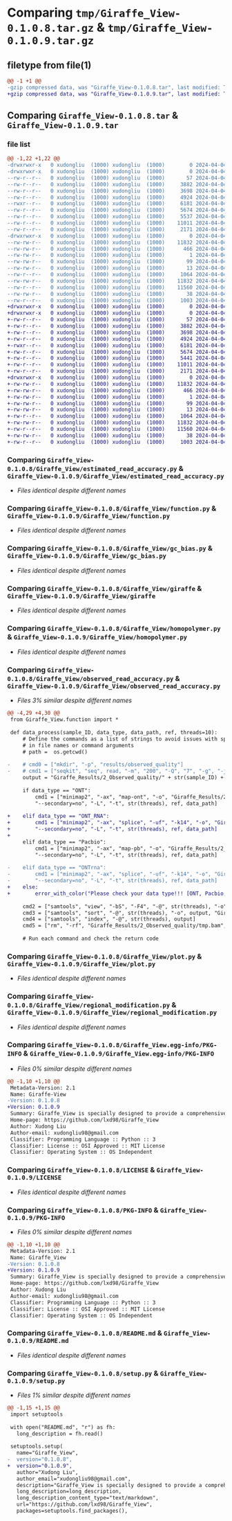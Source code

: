 # Comparing `tmp/Giraffe_View-0.1.0.8.tar.gz` & `tmp/Giraffe_View-0.1.0.9.tar.gz`

## filetype from file(1)

```diff
@@ -1 +1 @@
-gzip compressed data, was "Giraffe_View-0.1.0.8.tar", last modified: Thu Apr  4 03:51:12 2024, max compression
+gzip compressed data, was "Giraffe_View-0.1.0.9.tar", last modified: Thu Apr  4 04:00:54 2024, max compression
```

## Comparing `Giraffe_View-0.1.0.8.tar` & `Giraffe_View-0.1.0.9.tar`

### file list

```diff
@@ -1,22 +1,22 @@
-drwxrwxr-x   0 xudongliu  (1000) xudongliu  (1000)        0 2024-04-04 03:51:12.332606 Giraffe_View-0.1.0.8/
-drwxrwxr-x   0 xudongliu  (1000) xudongliu  (1000)        0 2024-04-04 03:51:12.332606 Giraffe_View-0.1.0.8/Giraffe_View/
--rw-r--r--   0 xudongliu  (1000) xudongliu  (1000)       57 2024-04-04 03:21:44.000000 Giraffe_View-0.1.0.8/Giraffe_View/__init__.py
--rw-r--r--   0 xudongliu  (1000) xudongliu  (1000)     3882 2024-04-04 03:21:44.000000 Giraffe_View-0.1.0.8/Giraffe_View/estimated_read_accuracy.py
--rw-r--r--   0 xudongliu  (1000) xudongliu  (1000)     3698 2024-04-04 03:21:44.000000 Giraffe_View-0.1.0.8/Giraffe_View/function.py
--rw-r--r--   0 xudongliu  (1000) xudongliu  (1000)     4924 2024-04-04 03:21:44.000000 Giraffe_View-0.1.0.8/Giraffe_View/gc_bias.py
--rwxr--r--   0 xudongliu  (1000) xudongliu  (1000)     6181 2024-04-04 03:21:44.000000 Giraffe_View-0.1.0.8/Giraffe_View/giraffe
--rw-r--r--   0 xudongliu  (1000) xudongliu  (1000)     5674 2024-04-04 03:21:44.000000 Giraffe_View-0.1.0.8/Giraffe_View/homopolymer.py
--rw-r--r--   0 xudongliu  (1000) xudongliu  (1000)     5537 2024-04-04 03:49:45.000000 Giraffe_View-0.1.0.8/Giraffe_View/observed_read_accuracy.py
--rw-r--r--   0 xudongliu  (1000) xudongliu  (1000)    11011 2024-04-04 03:21:44.000000 Giraffe_View-0.1.0.8/Giraffe_View/plot.py
--rw-r--r--   0 xudongliu  (1000) xudongliu  (1000)     2171 2024-04-04 03:21:44.000000 Giraffe_View-0.1.0.8/Giraffe_View/regional_modification.py
-drwxrwxr-x   0 xudongliu  (1000) xudongliu  (1000)        0 2024-04-04 03:51:12.332606 Giraffe_View-0.1.0.8/Giraffe_View.egg-info/
--rw-rw-r--   0 xudongliu  (1000) xudongliu  (1000)    11832 2024-04-04 03:51:12.000000 Giraffe_View-0.1.0.8/Giraffe_View.egg-info/PKG-INFO
--rw-rw-r--   0 xudongliu  (1000) xudongliu  (1000)      466 2024-04-04 03:51:12.000000 Giraffe_View-0.1.0.8/Giraffe_View.egg-info/SOURCES.txt
--rw-rw-r--   0 xudongliu  (1000) xudongliu  (1000)        1 2024-04-04 03:51:12.000000 Giraffe_View-0.1.0.8/Giraffe_View.egg-info/dependency_links.txt
--rw-rw-r--   0 xudongliu  (1000) xudongliu  (1000)       99 2024-04-04 03:51:12.000000 Giraffe_View-0.1.0.8/Giraffe_View.egg-info/requires.txt
--rw-rw-r--   0 xudongliu  (1000) xudongliu  (1000)       13 2024-04-04 03:51:12.000000 Giraffe_View-0.1.0.8/Giraffe_View.egg-info/top_level.txt
--rw-r--r--   0 xudongliu  (1000) xudongliu  (1000)     1064 2024-04-04 03:21:44.000000 Giraffe_View-0.1.0.8/LICENSE
--rw-rw-r--   0 xudongliu  (1000) xudongliu  (1000)    11832 2024-04-04 03:51:12.332606 Giraffe_View-0.1.0.8/PKG-INFO
--rw-r--r--   0 xudongliu  (1000) xudongliu  (1000)    11560 2024-04-04 03:21:44.000000 Giraffe_View-0.1.0.8/README.md
--rw-rw-r--   0 xudongliu  (1000) xudongliu  (1000)       38 2024-04-04 03:51:12.332606 Giraffe_View-0.1.0.8/setup.cfg
--rw-r--r--   0 xudongliu  (1000) xudongliu  (1000)     1003 2024-04-04 03:50:57.000000 Giraffe_View-0.1.0.8/setup.py
+drwxrwxr-x   0 xudongliu  (1000) xudongliu  (1000)        0 2024-04-04 04:00:54.309566 Giraffe_View-0.1.0.9/
+drwxrwxr-x   0 xudongliu  (1000) xudongliu  (1000)        0 2024-04-04 04:00:54.309566 Giraffe_View-0.1.0.9/Giraffe_View/
+-rw-r--r--   0 xudongliu  (1000) xudongliu  (1000)       57 2024-04-04 04:00:04.000000 Giraffe_View-0.1.0.9/Giraffe_View/__init__.py
+-rw-r--r--   0 xudongliu  (1000) xudongliu  (1000)     3882 2024-04-04 04:00:04.000000 Giraffe_View-0.1.0.9/Giraffe_View/estimated_read_accuracy.py
+-rw-r--r--   0 xudongliu  (1000) xudongliu  (1000)     3698 2024-04-04 04:00:04.000000 Giraffe_View-0.1.0.9/Giraffe_View/function.py
+-rw-r--r--   0 xudongliu  (1000) xudongliu  (1000)     4924 2024-04-04 04:00:04.000000 Giraffe_View-0.1.0.9/Giraffe_View/gc_bias.py
+-rwxr--r--   0 xudongliu  (1000) xudongliu  (1000)     6181 2024-04-04 04:00:04.000000 Giraffe_View-0.1.0.9/Giraffe_View/giraffe
+-rw-r--r--   0 xudongliu  (1000) xudongliu  (1000)     5674 2024-04-04 04:00:04.000000 Giraffe_View-0.1.0.9/Giraffe_View/homopolymer.py
+-rw-r--r--   0 xudongliu  (1000) xudongliu  (1000)     5441 2024-04-04 04:00:04.000000 Giraffe_View-0.1.0.9/Giraffe_View/observed_read_accuracy.py
+-rw-r--r--   0 xudongliu  (1000) xudongliu  (1000)    11011 2024-04-04 04:00:04.000000 Giraffe_View-0.1.0.9/Giraffe_View/plot.py
+-rw-r--r--   0 xudongliu  (1000) xudongliu  (1000)     2171 2024-04-04 04:00:04.000000 Giraffe_View-0.1.0.9/Giraffe_View/regional_modification.py
+drwxrwxr-x   0 xudongliu  (1000) xudongliu  (1000)        0 2024-04-04 04:00:54.309566 Giraffe_View-0.1.0.9/Giraffe_View.egg-info/
+-rw-rw-r--   0 xudongliu  (1000) xudongliu  (1000)    11832 2024-04-04 04:00:54.000000 Giraffe_View-0.1.0.9/Giraffe_View.egg-info/PKG-INFO
+-rw-rw-r--   0 xudongliu  (1000) xudongliu  (1000)      466 2024-04-04 04:00:54.000000 Giraffe_View-0.1.0.9/Giraffe_View.egg-info/SOURCES.txt
+-rw-rw-r--   0 xudongliu  (1000) xudongliu  (1000)        1 2024-04-04 04:00:54.000000 Giraffe_View-0.1.0.9/Giraffe_View.egg-info/dependency_links.txt
+-rw-rw-r--   0 xudongliu  (1000) xudongliu  (1000)       99 2024-04-04 04:00:54.000000 Giraffe_View-0.1.0.9/Giraffe_View.egg-info/requires.txt
+-rw-rw-r--   0 xudongliu  (1000) xudongliu  (1000)       13 2024-04-04 04:00:54.000000 Giraffe_View-0.1.0.9/Giraffe_View.egg-info/top_level.txt
+-rw-r--r--   0 xudongliu  (1000) xudongliu  (1000)     1064 2024-04-04 03:52:45.000000 Giraffe_View-0.1.0.9/LICENSE
+-rw-rw-r--   0 xudongliu  (1000) xudongliu  (1000)    11832 2024-04-04 04:00:54.309566 Giraffe_View-0.1.0.9/PKG-INFO
+-rw-r--r--   0 xudongliu  (1000) xudongliu  (1000)    11560 2024-04-04 03:52:45.000000 Giraffe_View-0.1.0.9/README.md
+-rw-rw-r--   0 xudongliu  (1000) xudongliu  (1000)       38 2024-04-04 04:00:54.309566 Giraffe_View-0.1.0.9/setup.cfg
+-rw-r--r--   0 xudongliu  (1000) xudongliu  (1000)     1003 2024-04-04 04:00:50.000000 Giraffe_View-0.1.0.9/setup.py
```

### Comparing `Giraffe_View-0.1.0.8/Giraffe_View/estimated_read_accuracy.py` & `Giraffe_View-0.1.0.9/Giraffe_View/estimated_read_accuracy.py`

 * *Files identical despite different names*

### Comparing `Giraffe_View-0.1.0.8/Giraffe_View/function.py` & `Giraffe_View-0.1.0.9/Giraffe_View/function.py`

 * *Files identical despite different names*

### Comparing `Giraffe_View-0.1.0.8/Giraffe_View/gc_bias.py` & `Giraffe_View-0.1.0.9/Giraffe_View/gc_bias.py`

 * *Files identical despite different names*

### Comparing `Giraffe_View-0.1.0.8/Giraffe_View/giraffe` & `Giraffe_View-0.1.0.9/Giraffe_View/giraffe`

 * *Files identical despite different names*

### Comparing `Giraffe_View-0.1.0.8/Giraffe_View/homopolymer.py` & `Giraffe_View-0.1.0.9/Giraffe_View/homopolymer.py`

 * *Files identical despite different names*

### Comparing `Giraffe_View-0.1.0.8/Giraffe_View/observed_read_accuracy.py` & `Giraffe_View-0.1.0.9/Giraffe_View/observed_read_accuracy.py`

 * *Files 3% similar despite different names*

```diff
@@ -4,29 +4,30 @@
 from Giraffe_View.function import *
 
 def data_process(sample_ID, data_type, data_path, ref, threads=10):
     # Define the commands as a list of strings to avoid issues with spaces
     # in file names or command arguments
     # path =  os.getcwd()
 
-    # cmd0 = ["mkdir", "-p", "results/observed_quality"]
-    # cmd1 = ["seqkit", "seq", read, "-m", "200", "-Q", "7", "-g", "-j", str(threads), "-o", "results/observed_quality/clean.fastq"]
     output = "Giraffe_Results/2_Observed_quality/" + str(sample_ID) + ".bam"
     
     if data_type == "ONT":
         cmd1 = ["minimap2", "-ax", "map-ont", "-o", "Giraffe_Results/2_Observed_quality/tmp.sam", "--MD", \
         "--secondary=no", "-L", "-t", str(threads), ref, data_path]
 
+    elif data_type == "ONT_RNA":
+        cmd1 = ["minimap2", "-ax", "splice", "-uf", "-k14", "-o", "Giraffe_Results/2_Observed_quality/tmp.sam", "--MD", \
+        "--secondary=no", "-L", "-t", str(threads), ref, data_path]
+
     elif data_type == "Pacbio":
         cmd1 = ["minimap2", "-ax", "map-pb", "-o", "Giraffe_Results/2_Observed_quality/tmp.sam", "--MD", \
         "--secondary=no", "-L", "-t", str(threads), ref, data_path]
 
-    elif data_type == "ONTrna":
-        cmd1 = ["minimap2", "-ax", "splice", "-uf", "-k14", "-o", "Giraffe_Results/2_Observed_quality/tmp.sam", "--MD", \
-        "--secondary=no", "-L", "-t", str(threads), ref, data_path]
+    else:
+        error_with_color("Please check your data type!!! [ONT, Pacbio, ONT_RNA]")
 
     cmd2 = ["samtools", "view", "-bS", "-F4", "-@", str(threads), "-o", "Giraffe_Results/2_Observed_quality/tmp.bam", "Giraffe_Results/2_Observed_quality/tmp.sam"]
     cmd3 = ["samtools", "sort", "-@", str(threads), "-o", output, "Giraffe_Results/2_Observed_quality/tmp.bam"]
     cmd4 = ["samtools", "index", "-@", str(threads), output]
     cmd5 = ["rm", "-rf", "Giraffe_Results/2_Observed_quality/tmp.bam", "Giraffe_Results/2_Observed_quality/tmp.sam"]
 
     # Run each command and check the return code
```

### Comparing `Giraffe_View-0.1.0.8/Giraffe_View/plot.py` & `Giraffe_View-0.1.0.9/Giraffe_View/plot.py`

 * *Files identical despite different names*

### Comparing `Giraffe_View-0.1.0.8/Giraffe_View/regional_modification.py` & `Giraffe_View-0.1.0.9/Giraffe_View/regional_modification.py`

 * *Files identical despite different names*

### Comparing `Giraffe_View-0.1.0.8/Giraffe_View.egg-info/PKG-INFO` & `Giraffe_View-0.1.0.9/Giraffe_View.egg-info/PKG-INFO`

 * *Files 0% similar despite different names*

```diff
@@ -1,10 +1,10 @@
 Metadata-Version: 2.1
 Name: Giraffe-View
-Version: 0.1.0.8
+Version: 0.1.0.9
 Summary: Giraffe_View is specially designed to provide a comprehensive assessment of the accuracy of long-read sequencing datasets obtained from both the PacBio and Nanopore platforms.
 Home-page: https://github.com/lxd98/Giraffe_View
 Author: Xudong Liu
 Author-email: xudongliu98@gmail.com
 Classifier: Programming Language :: Python :: 3
 Classifier: License :: OSI Approved :: MIT License
 Classifier: Operating System :: OS Independent
```

### Comparing `Giraffe_View-0.1.0.8/LICENSE` & `Giraffe_View-0.1.0.9/LICENSE`

 * *Files identical despite different names*

### Comparing `Giraffe_View-0.1.0.8/PKG-INFO` & `Giraffe_View-0.1.0.9/PKG-INFO`

 * *Files 0% similar despite different names*

```diff
@@ -1,10 +1,10 @@
 Metadata-Version: 2.1
 Name: Giraffe_View
-Version: 0.1.0.8
+Version: 0.1.0.9
 Summary: Giraffe_View is specially designed to provide a comprehensive assessment of the accuracy of long-read sequencing datasets obtained from both the PacBio and Nanopore platforms.
 Home-page: https://github.com/lxd98/Giraffe_View
 Author: Xudong Liu
 Author-email: xudongliu98@gmail.com
 Classifier: Programming Language :: Python :: 3
 Classifier: License :: OSI Approved :: MIT License
 Classifier: Operating System :: OS Independent
```

### Comparing `Giraffe_View-0.1.0.8/README.md` & `Giraffe_View-0.1.0.9/README.md`

 * *Files identical despite different names*

### Comparing `Giraffe_View-0.1.0.8/setup.py` & `Giraffe_View-0.1.0.9/setup.py`

 * *Files 1% similar despite different names*

```diff
@@ -1,15 +1,15 @@
 import setuptools
 
 with open("README.md", "r") as fh:
   long_description = fh.read()
 
 setuptools.setup(
   name="Giraffe_View",
-  version="0.1.0.8",
+  version="0.1.0.9",
   author="Xudong Liu",
   author_email="xudongliu98@gmail.com",
   description="Giraffe_View is specially designed to provide a comprehensive assessment of the accuracy of long-read sequencing datasets obtained from both the PacBio and Nanopore platforms.",
   long_description=long_description,
   long_description_content_type="text/markdown",
   url="https://github.com/lxd98/Giraffe_View",
   packages=setuptools.find_packages(),
```

